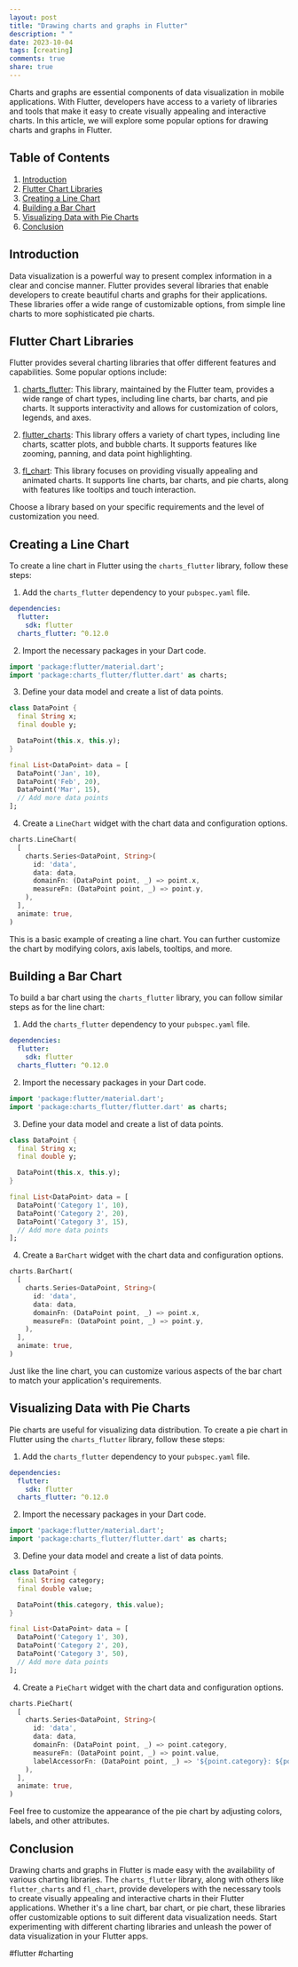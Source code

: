```yaml
---
layout: post
title: "Drawing charts and graphs in Flutter"
description: " "
date: 2023-10-04
tags: [creating]
comments: true
share: true
---
```


Charts and graphs are essential components of data visualization in mobile applications. With Flutter, developers have access to a variety of libraries and tools that make it easy to create visually appealing and interactive charts. In this article, we will explore some popular options for drawing charts and graphs in Flutter.

## Table of Contents
1. [Introduction](#introduction)
2. [Flutter Chart Libraries](#flutter-chart-libraries)
3. [Creating a Line Chart](#creating-a-line-chart)
4. [Building a Bar Chart](#building-a-bar-chart)
5. [Visualizing Data with Pie Charts](#visualizing-data-with-pie-charts)
6. [Conclusion](#conclusion)

## Introduction
Data visualization is a powerful way to present complex information in a clear and concise manner. Flutter provides several libraries that enable developers to create beautiful charts and graphs for their applications. These libraries offer a wide range of customizable options, from simple line charts to more sophisticated pie charts.

## Flutter Chart Libraries
Flutter provides several charting libraries that offer different features and capabilities. Some popular options include:

1. [charts_flutter](https://pub.dev/packages/charts_flutter): This library, maintained by the Flutter team, provides a wide range of chart types, including line charts, bar charts, and pie charts. It supports interactivity and allows for customization of colors, legends, and axes.

2. [flutter_charts](https://pub.dev/packages/flutter_charts): This library offers a variety of chart types, including line charts, scatter plots, and bubble charts. It supports features like zooming, panning, and data point highlighting.

3. [fl_chart](https://pub.dev/packages/fl_chart): This library focuses on providing visually appealing and animated charts. It supports line charts, bar charts, and pie charts, along with features like tooltips and touch interaction.

Choose a library based on your specific requirements and the level of customization you need.

## Creating a Line Chart
To create a line chart in Flutter using the `charts_flutter` library, follow these steps:

1. Add the `charts_flutter` dependency to your `pubspec.yaml` file.
```yaml
dependencies:
  flutter:
    sdk: flutter
  charts_flutter: ^0.12.0
```

2. Import the necessary packages in your Dart code.
```dart
import 'package:flutter/material.dart';
import 'package:charts_flutter/flutter.dart' as charts;
```

3. Define your data model and create a list of data points.
```dart
class DataPoint {
  final String x;
  final double y;

  DataPoint(this.x, this.y);
}

final List<DataPoint> data = [
  DataPoint('Jan', 10),
  DataPoint('Feb', 20),
  DataPoint('Mar', 15),
  // Add more data points
];
```

4. Create a `LineChart` widget with the chart data and configuration options.
```dart
charts.LineChart(
  [
    charts.Series<DataPoint, String>(
      id: 'data',
      data: data,
      domainFn: (DataPoint point, _) => point.x,
      measureFn: (DataPoint point, _) => point.y,
    ),
  ],
  animate: true,
)
```

This is a basic example of creating a line chart. You can further customize the chart by modifying colors, axis labels, tooltips, and more.

## Building a Bar Chart
To build a bar chart using the `charts_flutter` library, you can follow similar steps as for the line chart:

1. Add the `charts_flutter` dependency to your `pubspec.yaml` file.
```yaml
dependencies:
  flutter:
    sdk: flutter
  charts_flutter: ^0.12.0
```

2. Import the necessary packages in your Dart code.
```dart
import 'package:flutter/material.dart';
import 'package:charts_flutter/flutter.dart' as charts;
```

3. Define your data model and create a list of data points.
```dart
class DataPoint {
  final String x;
  final double y;

  DataPoint(this.x, this.y);
}

final List<DataPoint> data = [
  DataPoint('Category 1', 10),
  DataPoint('Category 2', 20),
  DataPoint('Category 3', 15),
  // Add more data points
];
```

4. Create a `BarChart` widget with the chart data and configuration options.
```dart
charts.BarChart(
  [
    charts.Series<DataPoint, String>(
      id: 'data',
      data: data,
      domainFn: (DataPoint point, _) => point.x,
      measureFn: (DataPoint point, _) => point.y,
    ),
  ],
  animate: true,
)
```

Just like the line chart, you can customize various aspects of the bar chart to match your application's requirements.

## Visualizing Data with Pie Charts
Pie charts are useful for visualizing data distribution. To create a pie chart in Flutter using the `charts_flutter` library, follow these steps:

1. Add the `charts_flutter` dependency to your `pubspec.yaml` file.
```yaml
dependencies:
  flutter:
    sdk: flutter
  charts_flutter: ^0.12.0
```

2. Import the necessary packages in your Dart code.
```dart
import 'package:flutter/material.dart';
import 'package:charts_flutter/flutter.dart' as charts;
```
  
3. Define your data model and create a list of data points.
```dart
class DataPoint {
  final String category;
  final double value;

  DataPoint(this.category, this.value);
}

final List<DataPoint> data = [
  DataPoint('Category 1', 30),
  DataPoint('Category 2', 20),
  DataPoint('Category 3', 50),
  // Add more data points
];
```

4. Create a `PieChart` widget with the chart data and configuration options.
```dart
charts.PieChart(
  [
    charts.Series<DataPoint, String>(
      id: 'data',
      data: data,
      domainFn: (DataPoint point, _) => point.category,
      measureFn: (DataPoint point, _) => point.value,
      labelAccessorFn: (DataPoint point, _) => '${point.category}: ${point.value}',
    ),
  ],
  animate: true,
)
```

Feel free to customize the appearance of the pie chart by adjusting colors, labels, and other attributes.

## Conclusion
Drawing charts and graphs in Flutter is made easy with the availability of various charting libraries. The `charts_flutter` library, along with others like `flutter_charts` and `fl_chart`, provide developers with the necessary tools to create visually appealing and interactive charts in their Flutter applications. Whether it's a line chart, bar chart, or pie chart, these libraries offer customizable options to suit different data visualization needs. Start experimenting with different charting libraries and unleash the power of data visualization in your Flutter apps.

#flutter #charting